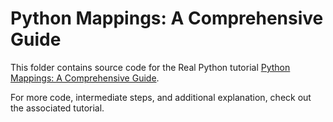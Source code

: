# Python Mappings: A Comprehensive Guide

This folder contains source code for the Real Python tutorial [Python Mappings: A Comprehensive Guide](https://realpython.com/python-mappings-comprehensive-guide/).

For more code, intermediate steps, and additional explanation, check out the associated tutorial.
